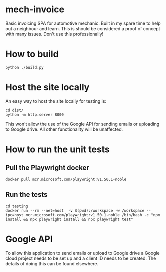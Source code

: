 # mech-invoice
Basic invoicing SPA for automotive mechanic.
Built in my spare time to help out a neighbour and learn. This is should be considered
a proof of concept with many issues. Don't use this professionally!

# How to build
```
python ./build.py
```

# Host the site locally
An easy way to host the site locally for testing is:
```
cd dist/
python -m http.server 8000
```
This won't allow the use of the Google API for sending emails or uploading to
Google drive. All other functionality will be unaffected.

# How to run the unit tests
## Pull the Playwright docker
```
docker pull mcr.microsoft.com/playwright:v1.50.1-noble
```

## Run the tests
```
cd testing
docker run --rm --net=host  -v $(pwd):/workspace -w /workspace --ipc=host mcr.microsoft.com/playwright:v1.50.1-noble /bin/bash -c "npm install && npx playwright install && npx playwright test"
```

# Google API
To allow this application to send emails or upload to Google drive a Google
cloud project needs to be set up and a client ID needs to be created. The
details of doing this can be found elsewhere.
